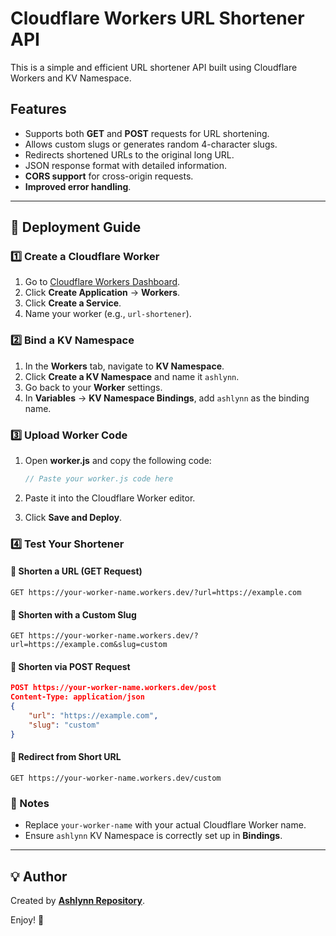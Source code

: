 # Cloudflare Workers URL Shortener API

This is a simple and efficient URL shortener API built using Cloudflare Workers and KV Namespace.

## Features
- Supports both **GET** and **POST** requests for URL shortening.
- Allows custom slugs or generates random 4-character slugs.
- Redirects shortened URLs to the original long URL.
- JSON response format with detailed information.
- **CORS support** for cross-origin requests.
- **Improved error handling**.

---

## 🚀 Deployment Guide

### 1️⃣ Create a Cloudflare Worker
1. Go to [Cloudflare Workers Dashboard](https://dash.cloudflare.com/).
2. Click **Create Application** → **Workers**.
3. Click **Create a Service**.
4. Name your worker (e.g., `url-shortener`).

### 2️⃣ Bind a KV Namespace
1. In the **Workers** tab, navigate to **KV Namespace**.
2. Click **Create a KV Namespace** and name it `ashlynn`.
3. Go back to your **Worker** settings.
4. In **Variables** → **KV Namespace Bindings**, add `ashlynn` as the binding name.

### 3️⃣ Upload Worker Code
1. Open **worker.js** and copy the following code:

   ```javascript
   // Paste your worker.js code here
   ```

2. Paste it into the Cloudflare Worker editor.
3. Click **Save and Deploy**.

### 4️⃣ Test Your Shortener
#### 🔹 Shorten a URL (GET Request)
```
GET https://your-worker-name.workers.dev/?url=https://example.com
```
#### 🔹 Shorten with a Custom Slug
```
GET https://your-worker-name.workers.dev/?url=https://example.com&slug=custom
```
#### 🔹 Shorten via POST Request
```json
POST https://your-worker-name.workers.dev/post
Content-Type: application/json
{
    "url": "https://example.com",
    "slug": "custom"
}
```
#### 🔹 Redirect from Short URL
```
GET https://your-worker-name.workers.dev/custom
```

### 📌 Notes
- Replace `your-worker-name` with your actual Cloudflare Worker name.
- Ensure `ashlynn` KV Namespace is correctly set up in **Bindings**.

---

## 💡 Author
Created by **[Ashlynn Repository](https://t.me/Ashlynn_Repository)**.

Enjoy! 🚀
